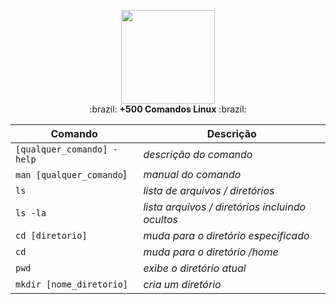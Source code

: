 <p align="center">
 <img src="https://user-images.githubusercontent.com/22691244/85969179-4b25e480-b99d-11ea-90cf-bf50b805a626.jpg"  width="150"/>
<br />
:brazil: <strong>+500 Comandos Linux</strong> :brazil:
</p>


| Comando | Descrição |
|---------|--------|
|`[qualquer_comando] -help` | *descrição do comando* |
| `man [qualquer_comando`] | *manual do comando* |
| `ls` | *lista de arquivos / diretórios* |
| `ls -la` | *lista arquivos / diretórios incluindo ocultos* |
| `cd [diretorio]` | *muda para o diretório especificado* |
| `cd` | *muda para o diretório /home* |
| `pwd` | *exibe o diretório atual* |
| `mkdir [nome_diretorio]` | *cria um diretório* |
